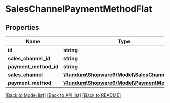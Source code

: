 # SalesChannelPaymentMethodFlat

## Properties
Name | Type | Description | Notes
------------ | ------------- | ------------- | -------------
**id** | **string** |  | [optional] 
**sales_channel_id** | **string** |  | 
**payment_method_id** | **string** |  | 
**sales_channel** | [**\Rundum\Shopware6\Model\SalesChannelFlat**](SalesChannelFlat.md) |  | [optional] 
**payment_method** | [**\Rundum\Shopware6\Model\PaymentMethodFlat**](PaymentMethodFlat.md) |  | [optional] 

[[Back to Model list]](../../README.md#documentation-for-models) [[Back to API list]](../../README.md#documentation-for-api-endpoints) [[Back to README]](../../README.md)

